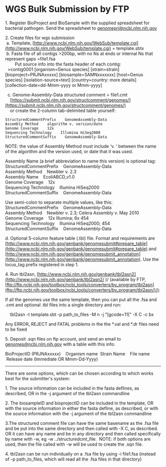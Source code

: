 # WGS Bulk Submission by FTP

1\. Register BioProject and BioSample with the supplied spreadsheet for bacterial pathogen. Send the spreadsheet to genomeprj@ncbi.nlm.nih.gov

2\. Create files for wgs submission  
 a. Template, [http://www.ncbi.nlm.nih.gov/WebSub/template.cgi](http://www.ncbi.nlm.nih.gov/WebSub/template.cgi) = template.sbtx  
 b. Fasta file of all contigs >200bp, with no Ns at ends or internal Ns that represent gaps =file1.fsa  
        Put source info into the fasta header of each contig:  
  >contig0001 [organism=Genus species] [strain=strain] [bioproject=PRJNAxxxxx] [biosample=SAMNxxxxxxx] [host=Genus species] [isolation-source=text] [country=country: more details] [collection-date=dd-Mmm-yyyy or Mmm-yyyy]

  c. Genome-Assembly-Data structured comment = file1.cmt  
    [https://submit.ncbi.nlm.nih.gov/structcomment/genomes/](https://submit.ncbi.nlm.nih.gov/structcomment/genomes/)  
    or create the 2-column tab-delimited table yourself:  
```
StructuredCommentPrefix    GenomeAssembly-Data  
Assembly Method    algorithm v. version/date  
Genome Coverage    12x  
Sequencing Technology    Illumina HiSeq2000  
StructuredCommentSuffix    GenomeAssembly-Data
```

NOTE: the value of Assembly Method must include ‘v. ‘ between the name of the algorithm and the version used, or date that it was used.

Assembly Name (a brief abbreviation to name this version) is optional tag:  
StructuredCommentPrefix    GenomeAssembly-Data  
Assembly Method    Newbler v. 2.3  
Assembly Name    EcoliABCD_v1.0  
Genome Coverage    12x  
Sequencing Technology    Illumina HiSeq2000  
StructuredCommentSuffix    GenomeAssembly-Data  

Use semi-colon to separate multiple values, like this:  
StructuredCommentPrefix    GenomeAssembly-Data  
Assembly Method    Newbler v. 2.3; Celera Assembly v. May 2010  
Genome Coverage    12x Illumina; 6x 454  
Sequencing Technology    Illumina HiSeq2000; 454  
StructuredCommentSuffix    GenomeAssembly-Data  

d. Optional 5-column feature table (.tbl) file. Format and requirements are [http://www.ncbi.nlm.nih.gov/genbank/genomesubmit#prepare_table](http://www.ncbi.nlm.nih.gov/genbank/genomesubmit#prepare_table) and [http://www.ncbi.nlm.nih.gov/genbank/genomesubmit_annotation](http://www.ncbi.nlm.nih.gov/genbank/genomesubmit_annotation). Use the locus_tag prefix registered in step 1.  

4\. Run tbl2asn, [http://www.ncbi.nlm.nih.gov/genbank/tbl2asn2](http://www.ncbi.nlm.nih.gov/genbank/tbl2asn2/ )/ (available by FTP, [ftp://ftp.ncbi.nih.gov/toolbox/ncbi_tools/converters/by_program/tbl2asn](ftp://ftp.ncbi.nih.gov/toolbox/ncbi_tools/converters/by_program/tbl2asn/)/):  

If all the genomes use the same template, then you can put all the .fsa and .cmt and optional .tbl files into a single directory and run:  

    tbl2asn -t template.sbt -p path_to_files -M n -j "[gcode=11]" -X C -c bx  

Any ERROR, REJECT and FATAL problems in the the *.val and *.dr files need to be fixed  

5\. Deposit .sqn files on ftp account, and send an email to genomes@ncbi.nlm.nih.gov with a table with this info:  

BioProjectID (PRJNAxxxxx)    Organism name  Strain Name    File name    Release date (Immediate OR Mmm-Dd-Yyyy)  

---------------------  

There are some options, which can be chosen according to which works best for the submitter's system:  

1\. The source information can be included in the fasta deflines, as described, OR in the -j argument of the tbl2asn commandline  

2\. The biosampleID and bioprojectID can be included in the template, OR with the source information in either the fasta defline, as described, or with the source information with the -j argument of the tbl2asn commandline  

3.The structured comment file can have the same basename as the .fsa file and be put into the same directory and then called with -X C, as described.  OR it can have any name and be in any directory and then called specifically by name with -w, eg -w ../structuredcmt_file.  NOTE: if both options are used, then the file called with -w will be used to create the .sqn file.

4\. tbl2asn can be run individually on a .fsa file by using -i file1.fsa (instead of -p path_to_files, which will read all the .fsa files in that directory)  




